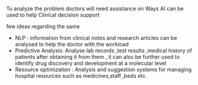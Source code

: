 To analyze the problem doctors will need assistance on
Ways AI can be used to help Clinical decision support

few ideas regarding the same 
- NLP : information from clinical notes and research articles can be analysed to help the doctor with the workload
- Predictive Analysis: Analyse lab records ,test results ,medical history of patients after obtaining it from them , it can also be further used to identify drug discovery and development at a molecular level
- Resource optimization : Analysis and suggestion systems for managing hospital resources such as medicines,staff ,beds etc.